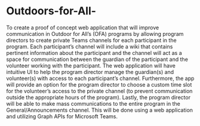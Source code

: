 # Outdoors-for-All-
To  create a proof of concept web application that will improve communication in Outdoor for All’s (OFA) programs by allowing program directors to create private Teams channels for each participant in the program. Each participant’s channel will include a wiki that contains pertinent information about the participant and the channel will act as a space for communication between the guardian of the participant and the volunteer working with the participant. The web application will have intuitive UI to help the program director manage the guardian(s) and volunteer(s) with access to each participant’s channel. Furthermore, the app will provide an option for the program director to choose a custom time slot for the volunteer’s access to the private channel (to prevent communication outside the appropriate hours of the program). Lastly, the program director will be able to make mass communications to the entire program in the General/Announcements channel. This will be done using a web application and utilizing Graph APIs for Microsoft Teams. 
